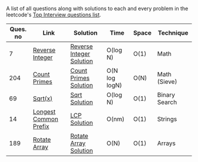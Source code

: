A list of all questions along with solutions to each and every problem in the leetcode's [Top Interview questions list](https://leetcode.com/problemset/all/?listId=wpwgkgt).

| Ques. no | Link                                                                          | Solution                                          | Time          | Space | Technique     |
| -------- | ----------------------------------------------------------------------------- | ------------------------------------------------- | ------------- | ----- | ------------- |
| 7        | [Reverse Integer](https://leetcode.com/problems/reverse-integer)              | [Reverse Integer Solution](./ReverseInteger.java) | O(log N)      | O(1)  | Math          |
| 204      | [Count Primes](https://leetcode.com/problems/count-primes)                    | [Count Primes Solution](./CountPrimes.java)       | O(N log logN) | O(N)  | Math (Sieve)  |
| 69       | [Sqrt(x)](https://leetcode.com/problems/sqrtx)                                | [Sqrt Solution](./Sqrt.java)                      | O(log N)      | O(1)  | Binary Search |
| 14       | [Longest Common Prefix](https://leetcode.com/problems/longest-common-prefix/) | [LCP Solution](./LongestCommonPrefix.java)        | O(nm)         | O(1)  | Strings       |
| 189      | [Rotate Array](https://leetcode.com/problems/rotate-array/)                   | [Rotate Array Solution](./RotateArray.java)       | O(N)          | O(1)  | Arrays        |
